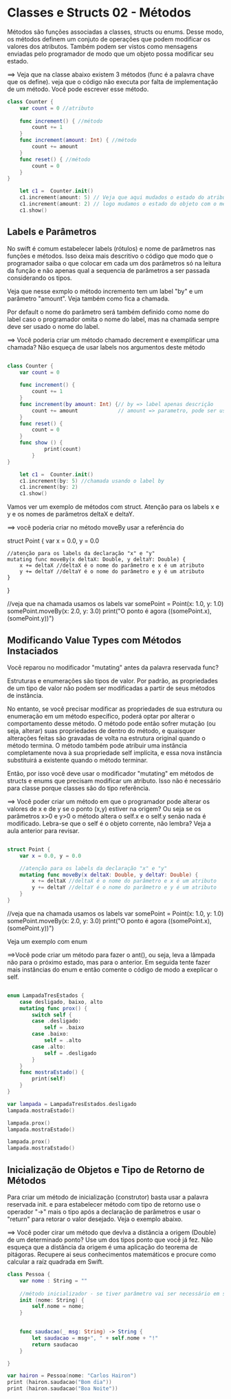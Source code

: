 # Classes e Structs 02 - Métodos
Métodos são funções associadas a classes, structs ou enums. Desse modo, os métodos definem um conjuto de operações que podem modificar os valores dos atributos. Também podem ser vistos como mensagens enviadas pelo programador de modo que um objeto possa modificar seu estado. 

==> Veja que na classe abaixo existem 3 métodos (func é a palavra chave que os define). veja que o código não executa por falta de implementação de um método. Você pode escrever esse método. 

```swift runnable
class Counter {
    var count = 0 //atributo
    
    func increment() { //método
        count += 1
    }
    func increment(amount: Int) { //método
        count += amount
    }
    func reset() { //método
        count = 0
    }
}

    let c1 =  Counter.init()
    c1.increment(amount: 5) // Veja que aqui mudados o estado do atributo count
    c1.increment(amount: 2) // logo mudamos o estado do objeto com o método increment
    c1.show()

```

## Labels e Parâmetros 
No swift é comum estabelecer labels (rótulos) e nome de parâmetros nas funções e métodos. Isso deixa mais descritivo o código que modo que o programador saiba o que colocar em cada um dos parâmetros só na leitura da função e não apenas qual a sequencia de parâmetros a ser passada considerando os tipos. 

Veja que nesse exmplo o método incremento tem um label "by"  e um parâmetro "amount". Veja também como fica a chamada. 

Por default o nome do parâmetro será também definido como nome do label caso o programador omita o nome do label, mas na chamada sempre deve ser usado o nome do label.


==> Você poderia criar um método chamado decrement e exemplificar uma chamada? Não esqueça de usar labels nos argumentos deste método

```swift runnable

class Counter {
    var count = 0
    
    func increment() {
        count += 1
    }
    func increment(by amount: Int) {// by => label apenas descrição
        count += amount             // amount => parametro, pode ser usado na função
    }
    func reset() {
        count = 0
    }
    func show () {
            print(count)
        }
}

    let c1 =  Counter.init()
    c1.increment(by: 5) //chamada usando o label by
    c1.increment(by: 2)
    c1.show()

```

Vamos ver um exemplo de métodos com struct. Atenção para os labels x e y e os nomes de parâmetros  deltaX e deltaY.

==> você poderia criar no método moveBy usar a referência do 

struct Point {
    var x = 0.0, y = 0.0

    //atenção para os labels da declaração "x" e "y"
    mutating func moveBy(x deltaX: Double, y deltaY: Double) {
        x += deltaX //deltaX é o nome do parâmetro e x é um atributo
        y += deltaY //deltaY é o nome do parâmetro e y é um atributo
    }
}

//veja que na chamada usamos os labels
var somePoint = Point(x: 1.0, y: 1.0)
somePoint.moveBy(x: 2.0, y: 3.0)
print("O ponto é agora (\(somePoint.x), \(somePoint.y))")


## Modificando Value Types com Métodos Instaciados
Você reparou no modificador "mutating" antes da palavra reservada func? 

Estruturas e enumerações são tipos de valor. Por padrão, as propriedades de um tipo de valor não podem ser modificadas a partir de seus métodos de instância.

No entanto, se você precisar modificar as propriedades de sua estrutura ou enumeração em um método específico, poderá optar por alterar o comportamento desse método. O método pode então sofrer mutação (ou seja, alterar) suas propriedades de dentro do método, e quaisquer alterações feitas são gravadas de volta na estrutura original quando o método termina. O método também pode atribuir uma instância completamente nova à sua propriedade self implícita, e essa nova instância substituirá a existente quando o método terminar.

Então, por isso você deve usar o modificador "mutating" em métodos de structs e enums que precisam modificar um atributo. Isso não é necessário para classe porque classes são do tipo referência. 

==> Você poder criar um método em que o programador pode alterar os valores de x e de y se o ponto (x,y) estiver na origem? Ou seja se os parâmetros x>0 e y>0 o método altera o self.x e o self.y senão nada é modificado. Lebra-se que o self é o objeto corrente, não lembra? Veja a aula anterior para revisar. 

```swift runnable

struct Point {
    var x = 0.0, y = 0.0

    //atenção para os labels da declaração "x" e "y"
    mutating func moveBy(x deltaX: Double, y deltaY: Double) {
        x += deltaX //deltaX é o nome do parâmetro e x é um atributo
        y += deltaY //deltaY é o nome do parâmetro e y é um atributo
    }
}

```

//veja que na chamada usamos os labels
var somePoint = Point(x: 1.0, y: 1.0)
somePoint.moveBy(x: 2.0, y: 3.0)
print("O ponto é agora (\(somePoint.x), \(somePoint.y))")


Veja um exemplo com enum

==>Você pode criar um método para fazer o ant(), ou seja, leva a lâmpada não para o próximo estado, mas para o anterior. Em seguida tente fazer mais instâncias do enum e então comente o código de modo a exeplicar o self.  

```swift runnable

enum LampadaTresEstados {
    case desligado, baixo, alto
    mutating func prox() {
        switch self {
        case .desligado:
            self = .baixo
        case .baixo:
            self = .alto
        case .alto:
            self = .desligado
        }
    }
    func mostraEstado() {
        print(self)
    }
}

var lampada = LampadaTresEstados.desligado
lampada.mostraEstado()

lampada.prox()
lampada.mostraEstado()

lampada.prox()
lampada.mostraEstado()

```

## Inicialização de Objetos e Tipo de Retorno de Métodos

Para criar um método de inicialização (construtor) basta usar a palavra reservada init. e para estabelecer método com tipo de retorno use o operador "->" mais o tipo após a declaração de parâmetros e usar o "return" para retorar o valor desejado. Veja o exemplo abaixo. 

==> Você poder cirar um método que devlva a distância a origem (Double) de um determinado ponto? Use um dos tipos ponto que você já fez. Não esqueça que a distância da origem é uma aplicação do teorema de pitágoras. Recupere ai seus conhecimentos matemáticos e procure como calcular a raíz quadrada em Swift. 


```swift runnable
class Pessoa {
    var nome : String = ""
    
    //método inicializador - se tiver parâmetro vai ser necessário em swift
    init (nome: String) {
        self.nome = nome;
    }
    

    func saudacao(_ msg: String) -> String {
        let saudacao = msg+", " + self.nome + "!"
        return saudacao
    }

}

var hairon = Pessoa(nome: "Carlos Hairon")
print (hairon.saudacao("Bom dia"))
print (hairon.saudacao("Boa Noite"))
```